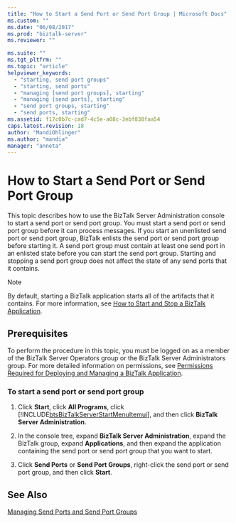```yaml
---
title: "How to Start a Send Port or Send Port Group | Microsoft Docs"
ms.custom: ""
ms.date: "06/08/2017"
ms.prod: "biztalk-server"
ms.reviewer: ""

ms.suite: ""
ms.tgt_pltfrm: ""
ms.topic: "article"
helpviewer_keywords: 
  - "starting, send port groups"
  - "starting, send ports"
  - "managing [send port groups], starting"
  - "managing [send ports], starting"
  - "send port groups, starting"
  - "send ports, starting"
ms.assetid: f17c0b7c-cad7-4c5e-a08c-3ebf838faa54
caps.latest.revision: 18
author: "MandiOhlinger"
ms.author: "mandia"
manager: "anneta"
---
```

# How to Start a Send Port or Send Port Group
This topic describes how to use the BizTalk Server Administration console to start a send port or send port group. You must start a send port or send port group before it can process messages. If you start an unenlisted send port or send port group, BizTalk enlists the send port or send port group before starting it. A send port group must contain at least one send port in an enlisted state before you can start the send port group. Starting and stopping a send port group does not affect the state of any send ports that it contains.  
  
> [!NOTE]
>  By default, starting a BizTalk application starts all of the artifacts that it contains. For more information, see [How to Start and Stop a BizTalk Application](../core/how-to-start-and-stop-a-biztalk-application.md).  
  
## Prerequisites  
 To perform the procedure in this topic, you must be logged on as a member of the BizTalk Server Operators group or the BizTalk Server Administrators group. For more detailed information on permissions, see [Permissions Required for Deploying and Managing a BizTalk Application](../core/permissions-required-for-deploying-and-managing-a-biztalk-application.md).  
  
### To start a send port or send port group  
  
1. Click **Start**, click **All Programs**, click [!INCLUDE[btsBizTalkServerStartMenuItemui](../includes/btsbiztalkserverstartmenuitemui-md.md)], and then click **BizTalk Server Administration**.  
  
2. In the console tree, expand **BizTalk Server Administration**, expand the BizTalk group, expand **Applications**, and then expand the application containing the send port or send port group that you want to start.  
  
3. Click **Send Ports** or **Send Port Groups**, right-click the send port or send port group, and then click **Start**.  
  
## See Also  
 [Managing Send Ports and Send Port Groups](../core/managing-send-ports-and-send-port-groups.md)